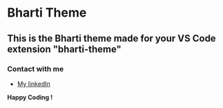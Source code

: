 # Bharti Theme
## This is the Bharti theme made for your VS Code extension "bharti-theme"
<!-- You can author your README using Visual Studio Code.  Here are some useful editor keyboard shortcuts:

* Split the editor (`Cmd+\` on macOS or `Ctrl+\` on Windows and Linux)
* Toggle preview (`Shift+CMD+V` on macOS or `Shift+Ctrl+V` on Windows and Linux)
* Press `Ctrl+Space` (Windows, Linux) or `Cmd+Space` (macOS) to see a list of Markdown snippets -->


### Contact with me 
* [My linkedIn](https://www.linkedin.com/in/krcpr007/)


**Happy Coding !**
